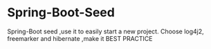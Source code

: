 # Spring-Boot-Seed
Spring-Boot seed ,use it to easily start a new project. Choose log4j2, freemarker and hibernate ,make it BEST PRACTICE
